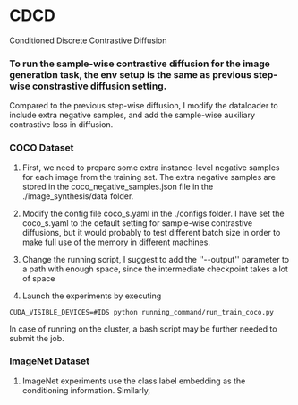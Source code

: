# CDCD
 Conditioned Discrete Contrastive Diffusion

### To run the sample-wise contrastive diffusion for the image generation task, the env setup is the same as previous step-wise constrastive diffusion setting.
Compared to the previous step-wise diffusion, I modify the dataloader to include extra negative samples, and add the sample-wise auxiliary contrastive loss in diffusion.

### COCO Dataset
1. First, we need to prepare some extra instance-level negative samples for each image from the training set. The extra negative samples are stored in the coco_negative_samples.json file in the ./image_synthesis/data folder.

2. Modify the config file coco_s.yaml in the ./configs folder. I have set the coco_s.yaml to the default setting for sample-wise contrastive diffusions, but it would probably to test different batch size in order to make full use of the memory in different machines.

3. Change the running script, I suggest to add the ''--output'' parameter to a path with enough space, since the intermediate checkpoint takes a lot of space

3. Launch the experiments by executing 
```
CUDA_VISIBLE_DEVICES=#IDS python running_command/run_train_coco.py
```
In case of running on the cluster, a bash script may be further needed to submit the job.


### ImageNet Dataset
1. ImageNet experiments use the class label embedding as the conditioning information. Similarly, 